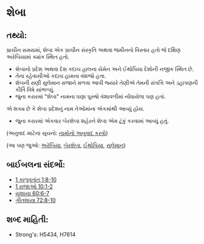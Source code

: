 # શેબા 

## તથ્યો: 

પ્રાચીન સમયમાં, શેબા એક પ્રાચીન સંસ્કૃતિ અથવા જમીનનો વિસ્તાર હતો જે દક્ષિણ અરેબિયામાં ક્યાંક સ્થિત હતો.

* શેબાનો પ્રદેશ અથવા દેશ કદાચ હાલના યેમેન અને ઈથોપિયા દેશોની નજીક સ્થિત છે.
* તેના રહેવાસીઓ કદાચ હામના વંશજો હતા.
* શેબની રાણી સુલેમાન રાજાને મળવા આવી જ્યારે તેણીએ તેમની સંપત્તિ અને ડહાપણની કીર્તિ વિષે સાંભળ્યું.
* જુના કરારમાં "શેબા" નામના ઘણા પુરુષો વંશાવળીમાં નોંધાયેલા પણ હતાં.

એ શક્ય છે કે શેબા પ્રદેશનું નામ તેઓમાંના એકમાંથી આવ્યું હોય.

* જુના કરારમાં એકવાર બેરશેબા શહેરને શેબા એમ ટૂંકું કરવામાં આવ્યું હતું.

(અનુવાદ માટેના સૂચનો: [નામોનો અનુવાદ કરવો](rc://gu/ta/man/translate/translate-names))

(આ પણ જુઓ: [અરેબિયા](../names/arabia.md), [બેરશેબા](../names/beersheba.md), [ઈથોપિયા](../names/ethiopia.md), [સુલેમાન](../names/solomon.md))

## બાઈબલના સંદર્ભો: 

* [1 કાળુવૃતાંત 1:8-10](rc://gu/tn/help/1ch/01/08)
* [1 રાજાઓ 10:1-2](rc://gu/tn/help/1ki/10/01)
* [યશાયા 60:6-7](rc://gu/tn/help/isa/60/06)
* [ગીતશાસ્ત્ર 72:8-10](rc://gu/tn/help/psa/072/008)

## શબ્દ માહિતી: 

* Strong's: H5434, H7614
